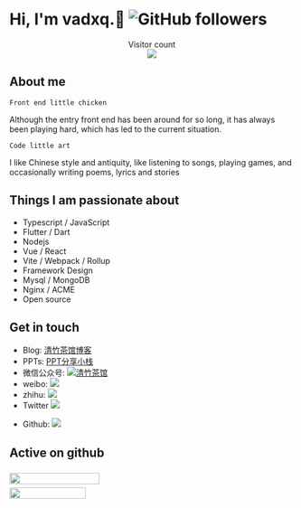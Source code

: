 # Hi, I'm **vadxq**.👋  ![GitHub followers](https://img.shields.io/github/followers/vadxq?style=social)

<p align="center"> 
  Visitor count<br>
  <img src="https://profile-counter.glitch.me/vadxq/count.svg" />
</p>

## About me

`Front end little chicken`

Although the entry front end has been around for so long, it has always been playing hard, which has led to the current situation.

`Code little art`

I like Chinese style and antiquity, like listening to songs, playing games, and occasionally writing poems, lyrics and stories

## Things I am passionate about

- Typescript / JavaScript
- Flutter / Dart
- Nodejs
- Vue / React
- Vite / Webpack / Rollup
- Framework Design
- Mysql / MongoDB
- Nginx / ACME
- Open source

## Get in touch

- Blog: [清竹茶馆博客](https://blog.vadxq.com)
- PPTs: [PPT分享小栈](https://ppt.vadxq.com)
- 微信公众号: [![清竹茶馆](https://img.shields.io/badge/清竹茶馆-131%20%E5%85%B3%E6%B3%A8-00FF00)](https://mp.weixin.qq.com/mp/profile_ext?action=home&__biz=MzI5MjQ3NjEwNA==&scene=124#wechat_redirect)
- weibo: [![](https://img.shields.io/badge/dynamic/json?label=宇许清竹&query=%24.data.totalSubs&suffix=%20followers&url=https%3A%2F%2Fapi.spencerwoo.com%2Fsubstats%2F%3Fsource%3Dweibo%26queryKey%3D1662895332&labelColor=e71f19&color=040000&logo=sina-weibo&longCache=true)](https://weibo.com/vadxq)
- zhihu: [![](https://img.shields.io/badge/dynamic/json?color=282c34&labelColor=0084ff&label=知乎｜宇许清竹&query=%24.data.totalSubs&suffix=%20followers&url=https%3A%2F%2Fapi.spencerwoo.com%2Fsubstats%2F%3Fsource%3Dzhihu%26queryKey%3Dvadxq&longCache=true)](https://www.zhihu.com/people/vadxq)
- Twitter [![](https://img.shields.io/badge/dynamic/json?label=vadxq&labelColor=282c34&suffix=%20followers&query=%24.data.totalSubs&url=https%3A%2F%2Fapi.spencerwoo.com%2Fsubstats%2F%3Fsource%3Dtwitter%26queryKey%3Dvadxq&color=1da1f2&logo=twitter&longCache=true)](https://twitter.com/vadxq)
<!-- - Github: [![](https://img.shields.io/badge/dynamic/json?label=GitHub&query=$.data.totalSubs&suffix=followers&url=https://api.spencerwoo.com/substats/?source=github&queryKey=vadxq)](https://github.com/vadxq) -->
- Github: [![](https://img.shields.io/badge/dynamic/json?label=vadxq&query=%24.data.totalSubs&suffix=%20followers&url=https%3A%2F%2Fapi.spencerwoo.com%2Fsubstats%2F%3Fsource%3Dgithub%26queryKey%3Dvadxq&labelColor=282c34&color=181717&logo=github&longCache=true)](https://github.com/vadxq)

## Active on github

<div style="display: flex;justify-content: space-between;flex-wrap: wrap;">
  <img src="https://github-readme-stats.vercel.app/api?username=vadxq&show_icons=true&count_private=true" style="width:53%;min-width:300px;margin-top:6px;">
  <img src="https://github-readme-stats.vercel.app/api/top-langs/?username=vadxq&layout=compact" style="width:45%;min-width:300px;margin-top:6px;">
</div>

<!-- - 🏢  I’m currently working at  -->
<!-- - 🌱 I use daily: -->
<!-- - 🚀  I’m currently learning Typescript & Framework Design. -->
<!-- - 💻  I work using: ![](https://img.shields.io/badge/-JavaScript-yellow) ![](https://img.shields.io/badge/-React-blue) ![](https://img.shields.io/badge/-Vuejs-green) -->
<!-- - 🌱 I’m currently learning Typescript & Framework Design. -->
<!-- - 💬  My share to others: [清竹茶馆博客](https://blog.vadxq.com) [PPT分享小栈](https://ppt.vadxq.com) ![Twitter Follow](https://img.shields.io/twitter/follow/vadxq?style=social) -->
<!-- - 👯 I’m looking to collaborate on ... -->
<!-- - 🤔 I’m looking for help with ... -->
<!-- - 💬 Ask me about ... -->
<!-- - 📫 How to reach me: <a href="https://blog.vadxq.com">清竹茶馆</a> -->
<!-- - 😄 Pronouns: ... -->
<!-- - ⚡ Fun fact: ... -->
<!-- https://shields.io/ -->

<!-- ![Github Stats](https://github-readme-stats.vercel.app/api?username=vadxq&show_icons=true&count_private=true)|![Top Langs](https://github-readme-stats.vercel.app/api/top-langs/?username=vadxq&layout=compact)
---------|--- -->
